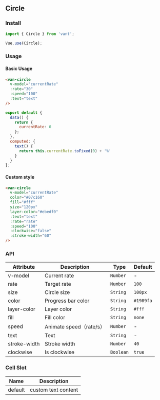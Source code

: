 ## Circle

### Install
``` javascript
import { Circle } from 'vant';

Vue.use(Circle);
```

### Usage

#### Basic Usage

```html
<van-circle
  v-model="currentRate"
  :rate="30"
  :speed="100"
  :text="text"
/>
```

``` javascript
export default {
  data() {
    return {
      currentRate: 0
    };
  },
  computed: {
    text() {
      return this.currentRate.toFixed(0) + '%'
    }
  }
};
```

#### Custom style

```html
<van-circle
  v-model="currentRate"
  color="#07c160"
  fill="#fff"
  size="120px"
  layer-color="#ebedf0"
  :text="text"
  :rate="rate"
  :speed="100"
  :clockwise="false"
  :stroke-width="60"
/>
```


### API

| Attribute | Description | Type | Default |
|------|------|------|------|
| v-model | Current rate | `Number` | - |
| rate | Target rate | `Number` | `100` |
| size | Circle size | `String` | `100px` |
| color | Progress bar color | `String` | `#1989fa` |
| layer-color | Layer color | `String` | `#fff` |
| fill | Fill color | `String` | `none` |
| speed | Animate speed（rate/s）| `Number` | - |
| text | Text | `String` | - |
| stroke-width | Stroke width | `Number` | `40` |
| clockwise | Is clockwise | `Boolean` | `true` |

### Cell Slot

| Name | Description |
|------|------|
| default | custom text content |
